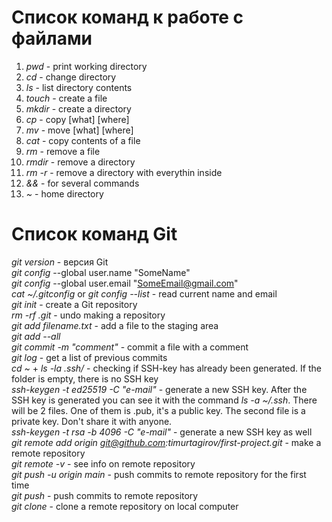 # Список команд к работе с файлами

1) *pwd* - print working directory  
2) *cd* - change directory  
3) *ls* - list directory contents  
4) *touch* - create a file  
5) *mkdir* - create a directory  
6) *cp* - copy [what] [where] 
7) *mv* - move [what] [where]  
8) *cat* - copy contents of a file  
9) *rm* - remove a file  
10) *rmdir* - remove a directory  
11) *rm -r* - remove a directory with everythin inside
12) *&&* - for several commands
13) *~* - home directory


# Список команд Git
 *git version* - версия Git  
 *git config* --global user.name "SomeName"  
 *git config* --global user.email "SomeEmail@gmail.com"  
 *cat ~/.gitconfig* or *git config --list* - read current name and email  
 *git init* - create a Git repository  
 *rm -rf .git* - undo making a repository  
 *git add filename.txt* - add a file to the staging area  
 *git add --all*  
 *git commit -m "comment"* - commit a file with a comment  
 *git log* - get a list of previous commits  
 *cd ~* + *ls -la .ssh/* - checking if SSH-key has already been generated. If the folder is empty, there is no SSH key  
 *ssh-keygen -t ed25519 -C "e-mail"* - generate a new SSH key. After the SSH key is generated you can see it with the command *ls -a ~/.ssh*. There will be 2 files. One of them is .pub, it's a public key. The second file is a private key. Don't share it with anyone.  
 *ssh-keygen -t rsa -b 4096 -C "e-mail"* - generate a new SSH key as well  
 *git remote add origin git@github.com:timurtagirov/first-project.git* - make a remote repository  
 *git remote -v* - see info on remote repository  
 *git push -u origin main* - push commits to remote repository for the first time  
 *git push* - push commits to remote repository  
 *git clone* - clone a remote repository on local computer  
